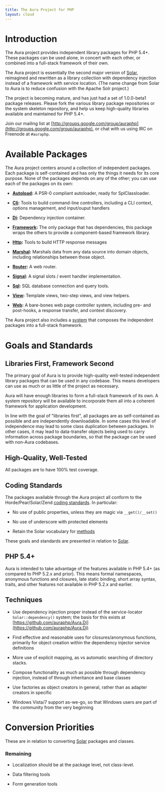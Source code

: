 ```yaml
---
title: The Aura Project for PHP
layout: cloud
---
```


<div class="grid_4" markdown="1">

Introduction
============

The Aura project provides independent library packages for PHP 5.4+. These
packages can be used alone, in concert with each other, or combined into a
full-stack framework of their own.

The Aura project is essentially the second major version of
[Solar](http://solarphp.com), reimagined and rewritten as a library collection
with dependency injection instead of a framework with service location. (The
name change from Solar to Aura is to reduce confusion with the Apache Solr
project.)

The project is becoming mature, and has just had a set of 1.0.0-beta1 package
releases. Please fork the various library package repositories or the system
skeleton repository, and help us keep high-quality libraries available and
maintained for PHP 5.4+.

Join our mailing list at
[http://groups.google.com/group/auraphp](http://groups.google.com/group/auraphp),
or chat with us using IRC on Freenode at `#auraphp`.

</div>

<div class="grid_8" markdown="1">

Available Packages
==================

The Aura project centers around a collection of independent packages. Each
package is self-contained and has only the things it needs for its core
purpose. None of the packages depends on any of the other; you can use each of
the packages on its own:

- **[Autoload](https://github.com/auraphp/Aura.Autoload):** A PSR-0 compliant
  autoloader, ready for SplClassloader.

- **[Cli](https://github.com/auraphp/Aura.Cli):** Tools to build command-line
  controllers, including a CLI context, options management, and input/ouput
  handlers

- **[Di](https://github.com/auraphp/Aura.Di):** Dependency injection
  container.

- **[Framework](https://github.com/auraphp/Aura.Framework):** The only package
  that has dependencies, this package wraps the others to provide a
  component-based framework library.

- **[Http](https://github.com/auraphp/Aura.Http):** Tools to build HTTP
  response messages

- **[Marshal](https://github.com/auraphp/Aura.Marshal):** Marshals data from
  any data source into domain objects, including relationships between those
  object.

- **[Router](https://github.com/auraphp/Aura.Router):** A web router.

- **[Signal](https://github.com/auraphp/Aura.Signal):** A signal slots / event
  handler implementation.

- **[Sql](https://github.com/auraphp/Aura.Sql):** SQL database connection and
  query tools.

- **[View](https://github.com/auraphp/Aura.View):** Template views, two-step
  views, and view helpers.

- **[Web](https://github.com/auraphp/Aura.Web):** A bare-bones web page
  controller system, including pre- and post-hooks, a response transfer, and
  context discovery.

The Aura project also includes a [system](https://github.com/auraphp/system)
that composes the independent packages into a full-stack framework.


Goals and Standards
===================

Libraries First, Framework Second
---------------------------------

The primary goal of Aura is to provide high-quality well-tested independent
library packages that can be used in any codebase. This means developers can
use as much or as little of the project as necessary.

Aura will have enough libraries to form a full-stack framework of its own. A
system repository will be available to incorporate them all into a coherent
framework for application development.

In line with the goal of "libraries first", all packages are as self-contained
as possible and are independently downloadable. In some cases this level of
independence may lead to some class duplication between packages. In other
cases, it may lead to data-transfer objects being used to carry information
across package boundaries, so that the package can be used with non-Aura
codebases.


High-Quality, Well-Tested
-------------------------

All packages are to have 100% test coverage.


Coding Standards
----------------

The packages available through the Aura project all conform to the
Horde/Pear/Solar/Zend [coding
standards](http://pear.php.net/manual/en/coding-standards.php). In particular:

- No use of public properties, unless they are magic via `__get()/__set()`

- No use of underscore with protected elements

- Retain the Solar vocabulary for
  [methods](http://solarphp.com/manual/appendix-standards.naming.methods)

These goals and standards are presented in relation to
[Solar](http://solarphp.com).


PHP 5.4+
--------

Aura is intended to take advantage of the features available in PHP 5.4+ (as
compared to PHP 5.2.x and prior). This means formal namespaces, anonymous
functions and closures, late static binding, short array syntax, traits, and
other features not available in PHP 5.2.x and earlier.


Techniques
----------


- Use dependency injection proper instead of the service-locator
  `Solar::dependency()` system; the basis for this exists at
  [https://github.com/auraphp/Aura.Di](https://github.com/auraphp/Aura.Di)

- Find effective and reasonable uses for closures/anonymous functions,
  primarily for object creation within the dependency injector service
  definitions

- More use of explicit mapping, as vs automatic searching of directory stacks.

- Compose functionality as much as possible through dependency injection,
  instead of through inheritance and base classes

- Use factories as object creators in general, rather than as adapter creators
  in specific

- Windows Vista/7 support as-we-go, so that Windows users are part of the
  community from the very beginning


Conversion Priorities
=====================

These are in relation to converting [Solar](http://solarphp.com) packages and
classes.

### Remaining

- Localization should be at the package level, not class-level.

- Data filtering tools

- Form generation tools

</div>
